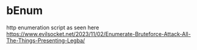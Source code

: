 # bEnum
http enumeration script as seen here https://www.evilsocket.net/2023/11/02/Enumerate-Bruteforce-Attack-All-The-Things-Presenting-Legba/
